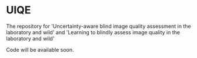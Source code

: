 # UIQE
The repository for 'Uncertainty-aware blind image quality assessment in the laboratory and wild' and 'Learning to blindly assess image quality in the laboratory and wild'

Code will be available soon.
